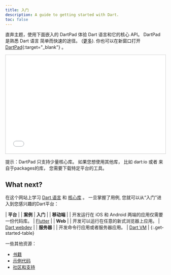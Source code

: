 ```yaml
---
title: 入门
description: A guide to getting started with Dart.
toc: false
---
```


直奔主题，使用下面嵌入的 DartPad 体验 Dart 语言和它的核心 API。
DartPad 是熟悉 Dart 语言
简单而快速的途径。
([更多](/tools/dartpad)).
你也可以在新窗口打开 [DartPad]({{site.custom.dartpad.direct-link}}){:target="_blank"} 。

<iframe
src="{{site.custom.dartpad.embed-dart-prefix}}?horizontalRatio=70&verticalRatio=65"
    width="100%"
    height="310px"
    style="border: 1px solid #ccc;">
</iframe>

提示：DartPad 只支持少量核心库。
如果您想使用其他库，
比如 dart:io 或者 来自于packages的库，
您需要下载特定平台的工具。


## What next?

在这个网站上学习 [Dart 语言](/guides/language) 和
[核心库](/guides/libraries) 。
一旦掌握了用例, 您就可以从“入门”进入到您感兴趣的Dart平台：

| **平台** | | **案例** | **入门** |
| **移动端** | <i class="fab fa-android" aria-hidden="true"></i> <i class="fab fa-apple" aria-hidden="true"></i> | 开发运行在 iOS 和 Android 两端的应用仅需要一份代码库。 | <a href="https://flutter.io/getting-started/" class="btn btn-primary no-automatic-external">Flutter</a> |
| **Web** | <i class="fas fa-code fa-sm" aria-hidden="true"></i> | 开发可以运行在任意的新式浏览器上应用。 | <a href="{{site.webdev}}/guides/get-started" class="btn btn-primary no-automatic-external">Dart webdev</a> |
| **服务器** | <i class="fas fa-terminal fa-sm" aria-hidden="true"></i> | 开发命令行应用或者服务器应用。 | <a href="/tutorials/dart-vm/get-started" class="btn btn-primary">Dart VM</a> |
{:.get-started-table}

一些其他资源：

* [书籍](/resources/books)
* [示例代码](/samples)
* [社区和支持](/community)
